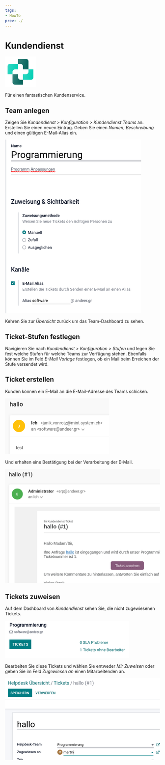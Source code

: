 ```yaml
---
tags:
- HowTo
prev: ./
---
```

# Kundendienst
![icons_odoo_helpdesk](assets/icons_odoo_helpdesk.png)

Für einen fantastischen Kundenservice.

## Team anlegen

Zeigen Sie *Kundendienst > Konfiguration > Kundendienst Teams* an. Erstellen Sie einen neuen Eintrag. Geben Sie einen *Namen*, *Beschreibung* und einen gültigen E-Mail-Alias ein.

![](assets/Kundendiesnt%20Programmierung.png)

Kehren Sie zur *Übersicht* zurück um das Team-Dashboard zu sehen.

## Ticket-Stufen festlegen

Navigieren Sie nach *Kundendienst > Konfiguration > Stufen* und legen Sie fest welche Stufen für welche Teams zur Verfügung stehen. Ebenfalls können Sie im Feld *E-Mail Vorlage* festlegen, ob ein Mail beim Erreichen der Stufe versendet wird.

## Ticket erstellen

Kunden können ein E-Mail an die E-Mail-Adresse des Teams schicken.

![](assets/Kundendienst%20Mail%20Out.png)

Und erhalten eine Bestätigung bei der Verarbeitung der E-Mail.

![](assets/Kundendienst%20Eingang.png)

## Tickets zuweisen

Auf dem Dashboard von *Kundendienst* sehen Sie, die nicht zugewiesenen Tickets.

![](assets/Kundendiest%20Tickets%20ohne%20Bearbeiter.png)

Bearbeiten Sie diese Tickets und wählen Sie entweder *Mir Zuweisen* oder geben Sie im Feld *Zugewiesen an* einen Mitarbeitenden an.

![](assets/Kundendiesnt%20Zugewiesen.png)